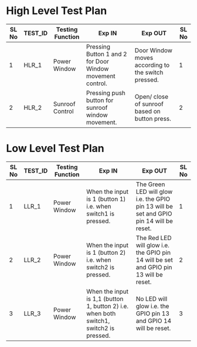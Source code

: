 # High Level Test Plan

| **SL No** | **TEST_ID**                                              | **Testing Function** | **Exp IN**  | **Exp OUT**    |**SL No**  |    
|-----------|----------------------------------------------------------|----------------------|-------------|----------------|-----------|
|1 | HLR_1 | Power Window | Pressing Button 1 and 2 for Door Window movement control.|	Door Window moves according to the switch pressed.|	1 |
|2 | HLR_2 |	Sunroof Control |	Pressing push button for sunroof window movement. |	Open/ close of sunroof based on button press. |  	2 |


# Low Level Test Plan

| **SL No** | **TEST_ID**                                              | **Testing Function** | **Exp IN**  | **Exp OUT**    |**SL No**  |    
|-----------|----------------------------------------------------------|----------------------|-------------|----------------|-----------|
| 1 |	LLR_1 |	Power Window |	When the input is 1 (button 1) i.e. when switch1 is pressed. |	The Green LED will glow i.e. the GPIO pin 13 will be set and GPIO pin 14 will be reset. |	1 |
| 2 |	LLR_2 |	Power Window |	When the input is 1 (button 2) i.e. when switch2 is pressed. | The Red LED will glow i.e. the GPIO pin 14 will be set and GPIO pin 13 will be reset. |	2 |
| 3 |	LLR_3 |	Power Window |	When the input is 1,1 (button 1, button 2) i.e. when both switch1, switch2 is pressed. |	No LED will glow i.e. the GPIO pin 13 and GPIO 14 will be reset. |	3 |
